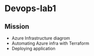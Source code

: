 # Devops-lab1
Mission
------
* Azure Infrastructure diagrom
* Automating Azure infra with Terraform
* Deploying application
